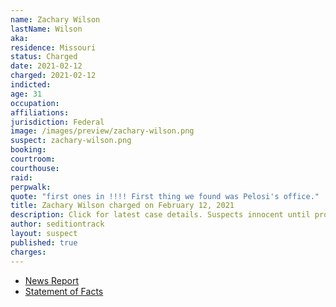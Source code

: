 ```yaml
---
name: Zachary Wilson
lastName: Wilson
aka:
residence: Missouri
status: Charged
date: 2021-02-12
charged: 2021-02-12
indicted:
age: 31
occupation:
affiliations:
jurisdiction: Federal
image: /images/preview/zachary-wilson.png
suspect: zachary-wilson.png
booking:
courtroom:
courthouse:
raid:
perpwalk:
quote: "first ones in !!!! First thing we found was Pelosi's office."
title: Zachary Wilson charged on February 12, 2021
description: Click for latest case details. Suspects innocent until proven guilty.
author: seditiontrack
layout: suspect
published: true
charges:
---
```


- [News Report](https://www.komu.com/news/state/two-missouri-men-arrested-for-alleged-involvement-in-capitol-riots/article_d19e425a-72fc-11eb-a3bc-5f2e15451854.html)
- [Statement of Facts](https://extremism.gwu.edu/sites/g/files/zaxdzs2191/f/Zachary%20John%20Wilson%20Statement%20of%20Facts.pdf)
